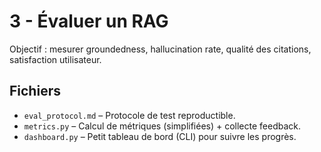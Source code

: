 # 3 - Évaluer un RAG

Objectif : mesurer groundedness, hallucination rate, qualité des citations, satisfaction utilisateur.

## Fichiers
- `eval_protocol.md` – Protocole de test reproductible.
- `metrics.py` – Calcul de métriques (simplifiées) + collecte feedback.
- `dashboard.py` – Petit tableau de bord (CLI) pour suivre les progrès.
